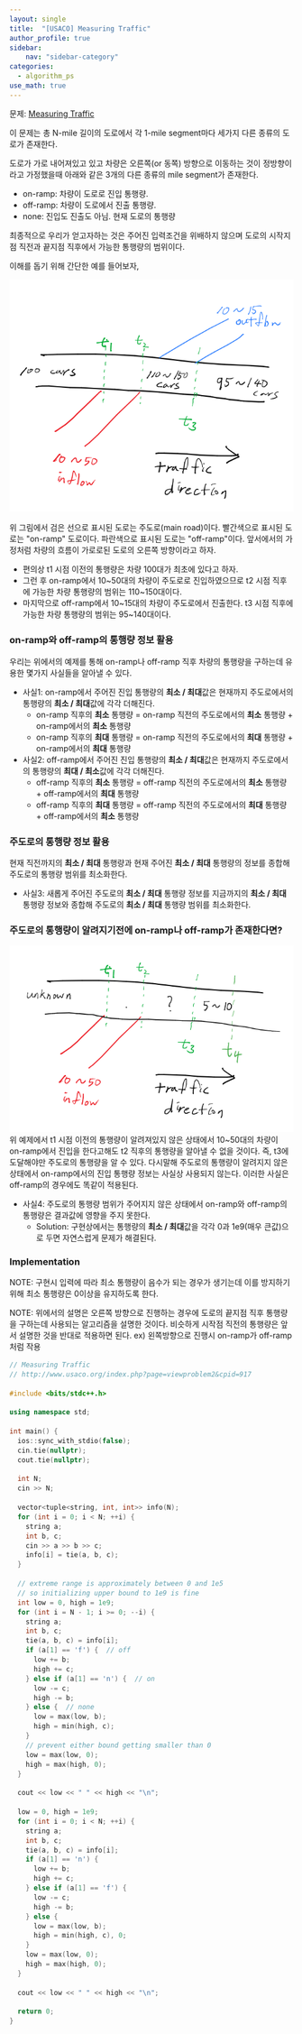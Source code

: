 ```yaml
---
layout: single
title:  "[USACO] Measuring Traffic"
author_profile: true
sidebar:
    nav: "sidebar-category"
categories:
  - algorithm_ps
use_math: true
---
```


문제: [Measuring Traffic](http://www.usaco.org/index.php?page=viewproblem2&cpid=917)

이 문제는 총 N-mile 길이의 도로에서 각 1-mile segment마다 세가지 다른 종류의 도로가 존재한다.

도로가 가로 내어져있고 있고 차량은 오른쪽(or 동쪽) 방향으로 이동하는 것이 정방향이라고 가정했을때 아래와 같은 3개의 다른 종류의 mile segment가 존재한다.
- on-ramp: 차량이 도로로 진입 통행량. 
- off-ramp: 차량이 도로에서 진출 통행량.
- none: 진입도 진출도 아님. 현재 도로의 통행량 

최종적으로 우리가 얻고자하는 것은 주어진 입력조건을 위배하지 않으며 도로의 시작지점 직전과 끝지점 직후에서 가능한 통행량의 범위이다. 

이해를 돕기 위해 간단한 예를 들어보자,

!["measuring_traffic_img_1"](/assets/image/algorithm_ps/measuring_traffic_img_1.png)

위 그림에서 검은 선으로 표시된 도로는 주도로(main road)이다. 빨간색으로 표시된 도로는 "on-ramp" 도로이다. 파란색으로 표시된 도로는 "off-ramp"이다. 앞서에서의 가정처럼 차량의 흐름이 가로로된 도로의 오른쪽 방향이라고 하자. 

- 편의상 t1 시점 이전의 통행량은 차량 100대가 최초에 있다고 하자. 
- 그런 후 on-ramp에서 10~50대의 차량이 주도로로 진입하였으므로 t2 시점 직후에 가능한 차량 통행량의 범위는 110~150대이다. 
- 마지막으로 off-ramp에서 10~15대의 차량이 주도로에서 진출한다. t3 시점 직후에 가능한 차량 통행량의 범위는 95~140대이다. 


### on-ramp와 off-ramp의 통행량 정보 활용
우리는 위에서의 예제를 통해 on-ramp나 off-ramp 직후 차량의 통행량을 구하는데 유용한 몇가지 사실들을 알아낼 수 있다.
- 사실1: on-ramp에서 주어진 진입 통행량의 **최소 / 최대**값은 현재까지 주도로에서의 통행량의 **최소 / 최대**값에 각각 더해진다. 
  - on-ramp 직후의 **최소** 통행량 = on-ramp 직전의 주도로에서의 **최소** 통행량 + on-ramp에서의 **최소** 통행량 
  - on-ramp 직후의 **최대** 통행량 = on-ramp 직전의 주도로에서의 **최대** 통행량 + on-ramp에서의 **최대** 통행량
- 사실2: off-ramp에서 주어진 진입 통행량의 **최소 / 최대**값은 현재까지 주도로에서의 통행량의 **최대 / 최소**값에 각각 더해진다.
  - off-ramp 직후의 **최소** 통행량 = off-ramp 직전의 주도로에서의 **최소** 통행량 + off-ramp에서의 **최대** 통행량
  - off-ramp 직후의 **최대** 통행량 = off-ramp 직전의 주도로에서의 **최대** 통행량 + off-ramp에서의 **최소** 통행량

### 주도로의 통행량 정보 활용
현재 직전까지의 **최소 / 최대** 통행량과 현재 주어진 **최소 / 최대** 통행량의 정보를 종합해 주도로의 통행량 범위를 최소화한다. 
- 사실3: 새롭게 주어진 주도로의 **최소 / 최대** 통행량 정보를 지금까지의 **최소 / 최대** 통행량 정보와 종합해 주도로의 **최소 / 최대** 통행량 범위를 최소화한다.

### 주도로의 통행량이 알려지기전에 on-ramp나 off-ramp가 존재한다면?
!["measuring_traffic_img_2"](/assets/image/algorithm_ps/measuring_traffic_img_2.png)
위 예제에서 t1 시점 이전의 통행량이 알려져있지 않은 상태에서 10~50대의 차량이 on-ramp에서 진입을 한다고해도 t2 직후의 통행량을 알아낼 수 없을 것이다. 즉, t3에 도달해야만 주도로의 통행량을 알 수 있다. 다시말해 주도로의 통행량이 알려지지 않은 상태에서 on-ramp에서의 진입 통행량 정보는 사실상 사용되지 않는다. 이러한 사실은 off-ramp의 경우에도 똑같이 적용된다.

- 사실4: 주도로의 통행량 범위가 주어지지 않은 상태에서 on-ramp와 off-ramp의 통행량은 결과값에 영향을 주지 못한다. 
  - Solution: 구현상에서는 통행량의 **최소 / 최대**값을 각각 0과 1e9(매우 큰값)으로 두면 자연스럽게 문제가 해결된다.

### Implementation
NOTE: 구현시 입력에 따라 최소 통행량이 음수가 되는 경우가 생기는데 이를 방지하기 위해 최소 통행량은 0이상을 유지하도록 한다.

NOTE: 위에서의 설명은 오른쪽 방향으로 진행하는 경우에 도로의 끝지점 직후 통행량을 구하는데 사용되는 알고리즘을 설명한 것이다. 비슷하게 시작점 직전의 통행량은 앞서 설명한 것을 반대로 적용하면 된다. ex) 왼쪽방향으로 진행시 on-ramp가 off-ramp처럼 작용

```cpp
// Measuring Traffic
// http://www.usaco.org/index.php?page=viewproblem2&cpid=917

#include <bits/stdc++.h>

using namespace std;

int main() {
  ios::sync_with_stdio(false);
  cin.tie(nullptr);
  cout.tie(nullptr);

  int N;
  cin >> N;

  vector<tuple<string, int, int>> info(N);
  for (int i = 0; i < N; ++i) {
    string a;
    int b, c;
    cin >> a >> b >> c;
    info[i] = tie(a, b, c);
  }

  // extreme range is approximately between 0 and 1e5
  // so initializing upper bound to 1e9 is fine
  int low = 0, high = 1e9;
  for (int i = N - 1; i >= 0; --i) {
    string a;
    int b, c;
    tie(a, b, c) = info[i];
    if (a[1] == 'f') {  // off
      low += b;
      high += c;
    } else if (a[1] == 'n') {  // on
      low -= c;
      high -= b;
    } else {  // none
      low = max(low, b);
      high = min(high, c);
    }
    // prevent either bound getting smaller than 0
    low = max(low, 0);
    high = max(high, 0);
  }

  cout << low << " " << high << "\n";

  low = 0, high = 1e9;
  for (int i = 0; i < N; ++i) {
    string a;
    int b, c;
    tie(a, b, c) = info[i];
    if (a[1] == 'n') {
      low += b;
      high += c;
    } else if (a[1] == 'f') {
      low -= c;
      high -= b;
    } else {
      low = max(low, b);
      high = min(high, c), 0;
    }
    low = max(low, 0);
    high = max(high, 0);
  }

  cout << low << " " << high << "\n";

  return 0;
}
```